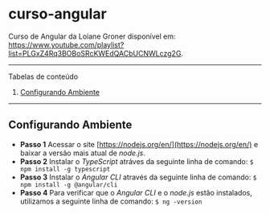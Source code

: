 

# curso-angular

Curso de Angular da Loiane Groner disponível em: https://www.youtube.com/playlist?list=PLGxZ4Rq3BOBoSRcKWEdQACbUCNWLczg2G.
 
*******
Tabelas de conteúdo 
 1. [Configurando Ambiente](#configurandoambiente)

*******
<div id='configurandoambiente'/>  

## Configurando Ambiente

 - **Passo 1**
Acessar o site [https://nodejs.org/en/](https://nodejs.org/en/) e baixar a versão mais atual de *node.js*.
 - **Passo 2** 
 Instalar o *TypeScript* atráves da seguinte linha de comando: 
 `$ npm install -g typescript`
 - **Passo 3** 
 Instalar o *Angular CLI* através da seguinte linha de comando: 
 `$ npm install -g @angular/cli`
 - **Passo 4** 
Para verificar que o *Angular CLI* e o *node.js* estão instalados, utilizamos a seguinte linha de comando:
`$ ng -version`
